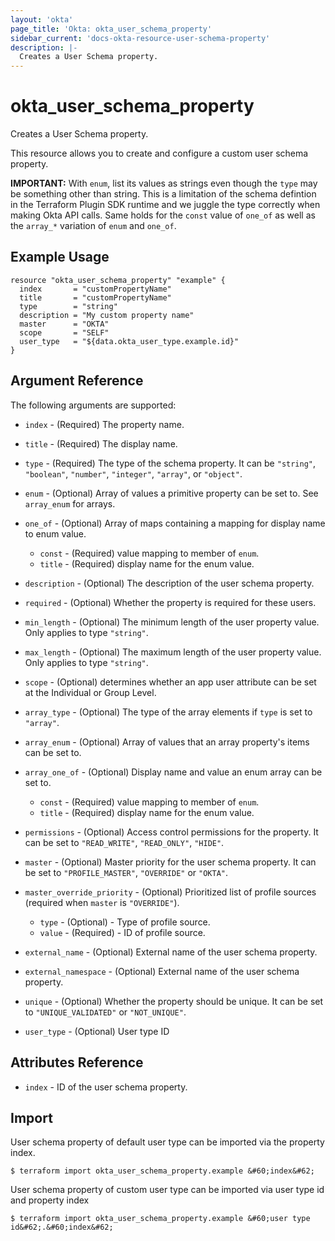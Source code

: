```yaml
---
layout: 'okta'
page_title: 'Okta: okta_user_schema_property'
sidebar_current: 'docs-okta-resource-user-schema-property'
description: |-
  Creates a User Schema property.
---
```


# okta_user_schema_property

Creates a User Schema property.

This resource allows you to create and configure a custom user schema property.

**IMPORTANT:** With `enum`, list its values as strings even though the `type`
may be something other than string. This is a limitation of the schema defintion
in the Terraform Plugin SDK runtime and we juggle the type correctly when making
Okta API calls. Same holds for the `const` value of `one_of` as well as the
`array_*` variation of `enum` and `one_of`.

## Example Usage

```hcl
resource "okta_user_schema_property" "example" {
  index       = "customPropertyName"
  title       = "customPropertyName"
  type        = "string"
  description = "My custom property name"
  master      = "OKTA"
  scope       = "SELF"
  user_type   = "${data.okta_user_type.example.id}"
}
```

## Argument Reference

The following arguments are supported:

- `index` - (Required) The property name.

- `title` - (Required) The display name.

- `type` - (Required) The type of the schema property. It can be `"string"`, `"boolean"`, `"number"`, `"integer"`, `"array"`, or `"object"`.

- `enum` - (Optional) Array of values a primitive property can be set to. See `array_enum` for arrays.

- `one_of` - (Optional) Array of maps containing a mapping for display name to enum value.

  - `const` - (Required) value mapping to member of `enum`.
  - `title` - (Required) display name for the enum value.

- `description` - (Optional) The description of the user schema property.

- `required` - (Optional) Whether the property is required for these users.

- `min_length` - (Optional) The minimum length of the user property value. Only applies to type `"string"`.

- `max_length` - (Optional) The maximum length of the user property value. Only applies to type `"string"`.

- `scope` - (Optional) determines whether an app user attribute can be set at the Individual or Group Level.

- `array_type` - (Optional) The type of the array elements if `type` is set to `"array"`.

- `array_enum` - (Optional) Array of values that an array property's items can be set to.

- `array_one_of` - (Optional) Display name and value an enum array can be set to.

  - `const` - (Required) value mapping to member of `enum`.
  - `title` - (Required) display name for the enum value.

- `permissions` - (Optional) Access control permissions for the property. It can be set to `"READ_WRITE"`, `"READ_ONLY"`, `"HIDE"`.

- `master` - (Optional) Master priority for the user schema property. It can be set to `"PROFILE_MASTER"`, `"OVERRIDE"` or `"OKTA"`.

- `master_override_priority` - (Optional) Prioritized list of profile sources (required when `master` is `"OVERRIDE"`).
  - `type` - (Optional) - Type of profile source.
  - `value` - (Required) - ID of profile source.

- `external_name` - (Optional) External name of the user schema property.

- `external_namespace` - (Optional) External name of the user schema property.

- `unique` - (Optional) Whether the property should be unique. It can be set to `"UNIQUE_VALIDATED"` or `"NOT_UNIQUE"`.

- `user_type` - (Optional) User type ID

## Attributes Reference

- `index` - ID of the user schema property.

## Import

User schema property of default user type can be imported via the property index.

```
$ terraform import okta_user_schema_property.example &#60;index&#62;
```

User schema property of custom user type can be imported via user type id and property index

```
$ terraform import okta_user_schema_property.example &#60;user type id&#62;.&#60;index&#62;
```
